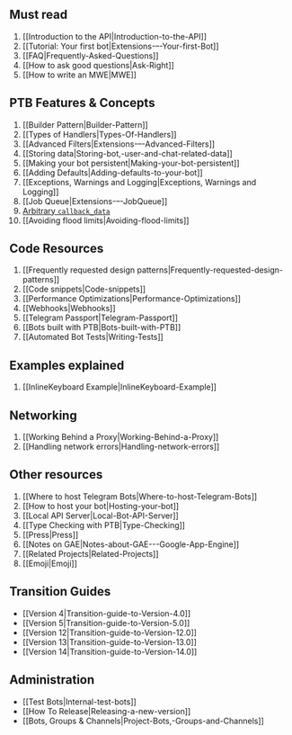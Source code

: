 ## Must read
1. [[Introduction to the API|Introduction-to-the-API]]
2. [[Tutorial: Your first bot|Extensions-–-Your-first-Bot]]
3. [[FAQ|Frequently-Asked-Questions]]
4. [[How to ask good questions|Ask-Right]]
5. [[How to write an MWE|MWE]]

## PTB Features & Concepts
1. [[Builder Pattern|Builder-Pattern]]
2. [[Types of Handlers|Types-Of-Handlers]]
3. [[Advanced Filters|Extensions-–-Advanced-Filters]]
4. [[Storing data|Storing-bot,-user-and-chat-related-data]]
5. [[Making your bot persistent|Making-your-bot-persistent]]
6. [[Adding Defaults|Adding-defaults-to-your-bot]]
7. [[Exceptions, Warnings and Logging|Exceptions, Warnings and Logging]]
8. [[Job Queue|Extensions-–-JobQueue]]
9. [Arbitrary `callback_data`](Arbitrary-callback_data)
10. [[Avoiding flood limits|Avoiding-flood-limits]]

## Code Resources
1. [[Frequently requested design patterns|Frequently-requested-design-patterns]]
2. [[Code snippets|Code-snippets]]
3. [[Performance Optimizations|Performance-Optimizations]]
4. [[Webhooks|Webhooks]]
5. [[Telegram Passport|Telegram-Passport]]
6. [[Bots built with PTB|Bots-built-with-PTB]]
7. [[Automated Bot Tests|Writing-Tests]]

## Examples explained
1. [[InlineKeyboard Example|InlineKeyboard-Example]]

## Networking
1. [[Working Behind a Proxy|Working-Behind-a-Proxy]]
2. [[Handling network errors|Handling-network-errors]]

## Other resources
1. [[Where to host Telegram Bots|Where-to-host-Telegram-Bots]]
2. [[How to host your bot|Hosting-your-bot]]
3. [[Local API Server|Local-Bot-API-Server]]
4. [[Type Checking with PTB|Type-Checking]]
5. [[Press|Press]]
6. [[Notes on GAE|Notes-about-GAE---Google-App-Engine]]
7. [[Related Projects|Related-Projects]]
8. [[Emoji|Emoji]]

## Transition Guides
- [[Version 4|Transition-guide-to-Version-4.0]]
- [[Version 5|Transition-guide-to-Version-5.0]]
- [[Version 12|Transition-guide-to-Version-12.0]]
- [[Version 13|Transition-guide-to-Version-13.0]]
- [[Version 14|Transition-guide-to-Version-14.0]]

## Administration
- [[Test Bots|Internal-test-bots]]
- [[How To Release|Releasing-a-new-version]]
- [[Bots, Groups & Channels|Project-Bots,-Groups-and-Channels]]
